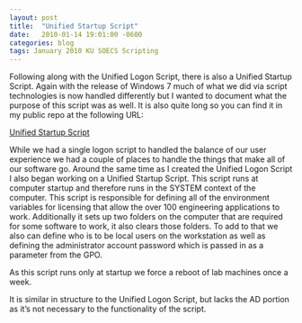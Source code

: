 ```yaml
---
layout: post
title:  "Unified Startup Script"
date:   2010-01-14 19:01:00 -0600
categories: blog
tags: January 2010 KU SOECS Scripting
---
```

Following along with the Unified Logon Script, there is also a Unified Startup Script. Again with the release of Windows 7 much of what we did via script technologies is now handled differently but I wanted to document what the purpose of this script was as well. It is also quite long so you can find it in my public repo at the following URL:

[Unified Startup Script](https://github.com/jeffpatton1971/mod-posh/blob/master/vbs/production/UnifiedStartupScript.vbs)

While we had a single logon script to handled the balance of our user experience we had a couple of places to handle the things that make all of our software go. Around the same time as I created the Unified Logon Script I also began working on a Unified Startup Script. This script runs at computer startup and therefore runs in the SYSTEM context of the computer. This script is responsible for defining all of the environment variables for licensing that allow the over 100 engineering applications to work. Additionally it sets up two folders on the computer that are required for some software to work, it also clears those folders. To add to that we also can define who is to be local users on the workstation as well as defining the administrator account password which is passed in as a parameter from the GPO.

As this script runs only at startup we force a reboot of lab machines once a week.

It is similar in structure to the Unified Logon Script, but lacks the AD portion as it’s not necessary to the functionality of the script.
